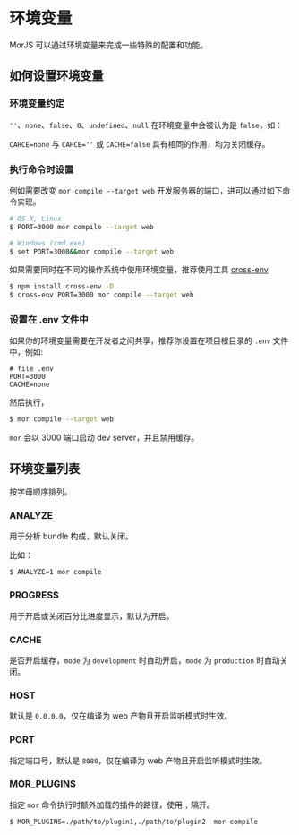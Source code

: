 # 环境变量

MorJS 可以通过环境变量来完成一些特殊的配置和功能。

## 如何设置环境变量

### 环境变量约定

`''`、`none`、`false`、`0`、`undefined`、`null` 在环境变量中会被认为是 `false`，如：

`CAHCE=none` 与 `CAHCE=''` 或 `CACHE=false` 具有相同的作用，均为关闭缓存。

### 执行命令时设置

例如需要改变 `mor compile --target web` 开发服务器的端口，进可以通过如下命令实现。

```bash
# OS X, Linux
$ PORT=3000 mor compile --target web

# Windows (cmd.exe)
$ set PORT=3000&&mor compile --target web
```

如果需要同时在不同的操作系统中使用环境变量，推荐使用工具 [cross-env](https://github.com/kentcdodds/cross-env)

```bash
$ npm install cross-env -D
$ cross-env PORT=3000 mor compile --target web
```

### 设置在 .env 文件中

如果你的环境变量需要在开发者之间共享，推荐你设置在项目根目录的 `.env` 文件中，例如:

```text
# file .env
PORT=3000
CACHE=none
```

然后执行，

```bash
$ mor compile --target web
```

`mor` 会以 3000 端口启动 dev server，并且禁用缓存。

## 环境变量列表

按字母顺序排列。

### ANALYZE

用于分析 bundle 构成，默认关闭。

比如：

```bash
$ ANALYZE=1 mor compile
```

### PROGRESS

用于开启或关闭百分比进度显示，默认为开启。

### CACHE

是否开启缓存，`mode` 为 `development` 时自动开启，`mode` 为 `production` 时自动关闭。

### HOST

默认是 `0.0.0.0`，仅在编译为 web 产物且开启监听模式时生效。

### PORT

指定端口号，默认是 `8080`，仅在编译为 web 产物且开启监听模式时生效。

### MOR_PLUGINS

指定 `mor` 命令执行时额外加载的插件的路径，使用 `,` 隔开。

```bash
$ MOR_PLUGINS=./path/to/plugin1,./path/to/plugin2  mor compile
```
